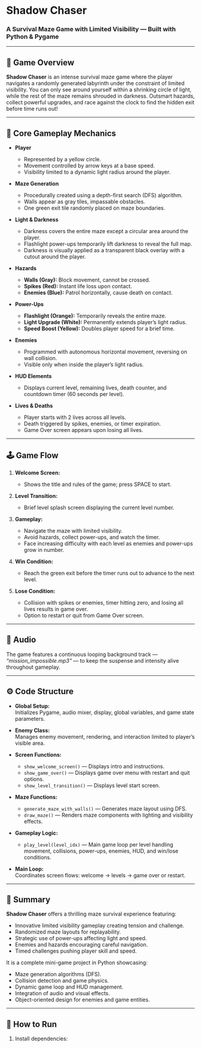 # Shadow Chaser

### A Survival Maze Game with Limited Visibility — Built with Python & Pygame

---

## 📖 Game Overview

**Shadow Chaser** is an intense survival maze game where the player navigates a randomly generated labyrinth under the constraint of limited visibility. You can only see around yourself within a shrinking circle of light, while the rest of the maze remains shrouded in darkness. Outsmart hazards, collect powerful upgrades, and race against the clock to find the hidden exit before time runs out!

---

## 🔧 Core Gameplay Mechanics

- **Player**  
  - Represented by a yellow circle.  
  - Movement controlled by arrow keys at a base speed.  
  - Visibility limited to a dynamic light radius around the player.

- **Maze Generation**  
  - Procedurally created using a depth-first search (DFS) algorithm.  
  - Walls appear as gray tiles, impassable obstacles.  
  - One green exit tile randomly placed on maze boundaries.

- **Light & Darkness**  
  - Darkness covers the entire maze except a circular area around the player.  
  - Flashlight power-ups temporarily lift darkness to reveal the full map.  
  - Darkness is visually applied as a transparent black overlay with a cutout around the player.

- **Hazards**  
  - **Walls (Gray):** Block movement, cannot be crossed.  
  - **Spikes (Red):** Instant life loss upon contact.  
  - **Enemies (Blue):** Patrol horizontally, cause death on contact.

- **Power-Ups**  
  - **Flashlight (Orange):** Temporarily reveals the entire maze.  
  - **Light Upgrade (White):** Permanently extends player’s light radius.  
  - **Speed Boost (Yellow):** Doubles player speed for a brief time.

- **Enemies**  
  - Programmed with autonomous horizontal movement, reversing on wall collision.  
  - Visible only when inside the player’s light radius.

- **HUD Elements**  
  - Displays current level, remaining lives, death counter, and countdown timer (60 seconds per level).

- **Lives & Deaths**  
  - Player starts with 2 lives across all levels.  
  - Death triggered by spikes, enemies, or timer expiration.  
  - Game Over screen appears upon losing all lives.

---

## 🕹️ Game Flow

1. **Welcome Screen:**  
   - Shows the title and rules of the game; press SPACE to start.

2. **Level Transition:**  
   - Brief level splash screen displaying the current level number.

3. **Gameplay:**  
   - Navigate the maze with limited visibility.  
   - Avoid hazards, collect power-ups, and watch the timer.  
   - Face increasing difficulty with each level as enemies and power-ups grow in number.

4. **Win Condition:**  
   - Reach the green exit before the timer runs out to advance to the next level.

5. **Lose Condition:**  
   - Collision with spikes or enemies, timer hitting zero, and losing all lives results in game over.  
   - Option to restart or quit from Game Over screen.

---

## 🎵 Audio

The game features a continuous looping background track — *“mission_impossible.mp3”* — to keep the suspense and intensity alive throughout gameplay.

---

## ⚙️ Code Structure

- **Global Setup:**  
  Initializes Pygame, audio mixer, display, global variables, and game state parameters.

- **Enemy Class:**  
  Manages enemy movement, rendering, and interaction limited to player’s visible area.

- **Screen Functions:**  
  - `show_welcome_screen()` — Displays intro and instructions.  
  - `show_game_over()` — Displays game over menu with restart and quit options.  
  - `show_level_transition()` — Displays level start screen.

- **Maze Functions:**  
  - `generate_maze_with_walls()` — Generates maze layout using DFS.  
  - `draw_maze()` — Renders maze components with lighting and visibility effects.

- **Gameplay Logic:**  
  - `play_level(level_idx)` — Main game loop per level handling movement, collisions, power-ups, enemies, HUD, and win/lose conditions.

- **Main Loop:**  
  Coordinates screen flows: welcome → levels → game over or restart.

---

## 🏁 Summary

**Shadow Chaser** offers a thrilling maze survival experience featuring:

- Innovative limited visibility gameplay creating tension and challenge.  
- Randomized maze layouts for replayability.  
- Strategic use of power-ups affecting light and speed.  
- Enemies and hazards encouraging careful navigation.  
- Timed challenges pushing player skill and speed.

It is a complete mini-game project in Python showcasing:

- Maze generation algorithms (DFS).  
- Collision detection and game physics.  
- Dynamic game loop and HUD management.  
- Integration of audio and visual effects.  
- Object-oriented design for enemies and game entities.

---

## 🚀 How to Run

1. Install dependencies:

